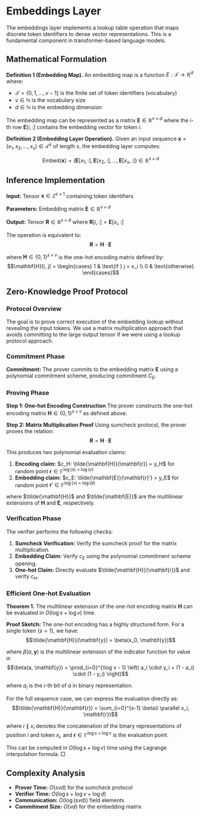 # Embeddings Layer

The embeddings layer implements a lookup table operation that maps discrete token identifiers to dense vector representations. This is a fundamental component in transformer-based language models.

## Mathematical Formulation

**Definition 1 (Embedding Map).** An embedding map is a function $E: \mathcal{T} \rightarrow \mathbb{R}^d$ where:
- $\mathcal{T} = \{0, 1, \ldots, v-1\}$ is the finite set of token identifiers (vocabulary)
- $v \in \mathbb{N}$ is the vocabulary size
- $d \in \mathbb{N}$ is the embedding dimension

The embedding map can be represented as a matrix $\mathbf{E} \in \mathbb{R}^{v \times d}$ where the $i$-th row $\mathbf{E}[i, :]$ contains the embedding vector for token $i$.

**Definition 2 (Embedding Layer Operation).** Given an input sequence $\mathbf{x} = (x_1, x_2, \ldots, x_s) \in \mathcal{T}^s$ of length $s$, the embedding layer computes:

$$\text{Embed}(\mathbf{x}) = (\mathbf{E}[x_1, :], \mathbf{E}[x_2, :], \ldots, \mathbf{E}[x_s, :]) \in \mathbb{R}^{s \times d}$$

## Inference Implementation

**Input:** Tensor $\mathbf{x} \in \mathbb{Z}^{s \times 1}$ containing token identifiers

**Parameters:** Embedding matrix $\mathbf{E} \in \mathbb{R}^{v \times d}$

**Output:** Tensor $\mathbf{R} \in \mathbb{R}^{s \times d}$ where $\mathbf{R}[i, :] = \mathbf{E}[x_i, :]$

The operation is equivalent to:
$$\mathbf{R} = \mathbf{H} \cdot \mathbf{E}$$

where $\mathbf{H} \in \{0,1\}^{s \times v}$ is the one-hot encoding matrix defined by:
$$\mathbf{H}[i, j] = \begin{cases} 
1 & \text{if } j = x_i \\
0 & \text{otherwise}
\end{cases}$$

## Zero-Knowledge Proof Protocol

### Protocol Overview

The goal is to prove correct execution of the embedding lookup without revealing the input tokens. We use a matrix multiplication approach that avoids committing to the large output tensor if we were using a lookup protocol approach. 

### Commitment Phase

**Commitment:** The prover commits to the embedding matrix $\mathbf{E}$ using a polynomial commitment scheme, producing commitment $C_E$.

### Proving Phase

**Step 1: One-hot Encoding Construction**
The prover constructs the one-hot encoding matrix $\mathbf{H} \in \{0,1\}^{s \times v}$ as defined above.

**Step 2: Matrix Multiplication Proof**
Using sumcheck protocol, the prover proves the relation:
$$\mathbf{R} = \mathbf{H} \cdot \mathbf{E}$$

This produces two polynomial evaluation claims:
1. **Encoding claim:** $c_H: \tilde{\mathbf{H}}(\mathbf{r}) = y_H$ for random point $\mathbf{r} \in \mathbb{F}^{\log(s) + \log(v)}$
2. **Embedding claim:** $c_E: \tilde{\mathbf{E}}(\mathbf{r}') = y_E$ for random point $\mathbf{r}' \in \mathbb{F}^{\log(v) + \log(d)}$

where $\tilde{\mathbf{H}}$ and $\tilde{\mathbf{E}}$ are the multilinear extensions of $\mathbf{H}$ and $\mathbf{E}$, respectively.

### Verification Phase

The verifier performs the following checks:

1. **Sumcheck Verification:** Verify the sumcheck proof for the matrix multiplication.
2. **Embedding Claim:** Verify $c_E$ using the polynomial commitment scheme opening.
3. **One-hot Claim:** Directly evaluate $\tilde{\mathbf{H}}(\mathbf{r})$ and verify $c_H$.

### Efficient One-hot Evaluation

**Theorem 1.** The multilinear extension of the one-hot encoding matrix $\mathbf{H}$ can be evaluated in $O(\log s + \log v)$ time.

**Proof Sketch:** The one-hot encoding has a highly structured form. For a single token ($s = 1$), we have:
$$\tilde{\mathbf{H}}(\mathbf{y}) = \beta(x_0, \mathbf{y})$$

where $\beta(a, \mathbf{y})$ is the multilinear extension of the indicator function for value $a$:
$$\beta(a, \mathbf{y}) = \prod_{i=0}^{\log v - 1} \left( a_i \cdot y_i + (1 - a_i) \cdot (1 - y_i) \right)$$

where $a_i$ is the $i$-th bit of $a$ in binary representation.

For the full sequence case, we can express the evaluation directly as:
$$\tilde{\mathbf{H}}(\mathbf{r}) = \sum_{i=0}^{s-1} \beta(i \parallel x_i, \mathbf{r})$$

where $i \parallel x_i$ denotes the concatenation of the binary representations of position $i$ and token $x_i$, and $\mathbf{r} \in \mathbb{F}^{\log s + \log v}$ is the evaluation point.

This can be computed in $O(\log s + \log v)$ time using the Lagrange interpolation formula. □

## Complexity Analysis

- **Prover Time:** $O(svd)$ for the sumcheck protocol
- **Verifier Time:** $O(\log s + \log v + \log d)$ 
- **Communication:** $O(\log(svd))$ field elements
- **Commitment Size:** $O(vd)$ for the embedding matrix